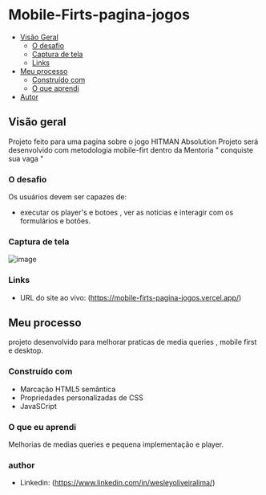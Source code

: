 
# Mobile-Firts-pagina-jogos


- [Visão Geral](#visão-geral)
  - [O desafio](#the-challenge)
  - [Captura de tela](#captura-de-tela)
  - [Links](#links)
- [Meu processo](#meu-processo)
  - [Construído com](#construído-com)
  - [O que aprendi](#o-que-aprendi)
- [Autor](#autor)


## Visão geral

Projeto feito para uma pagina sobre o jogo HITMAN Absolution
Projeto será desenvolvido com metodologia mobile-firt dentro da Mentoria " conquiste sua vaga "

### O desafio

Os usuários devem ser capazes de:

- executar os player's e botoes , ver as noticias e interagir com os formulários e botões.

### Captura de tela

![image](https://user-images.githubusercontent.com/108889735/183121954-06ea4612-df9b-4bb7-a44d-acff1d3d4e34.png)

### Links

- URL do site ao vivo: (<https://mobile-firts-pagina-jogos.vercel.app/>)

## Meu processo

projeto desenvolvido para melhorar praticas de media queries , mobile first e desktop.

### Construído com

- Marcação HTML5 semântica
- Propriedades personalizadas de CSS
- JavaSCript 

### O que eu aprendi

Melhorias de medias queries e pequena implementação e player.

### author
- Linkedin: (https://www.linkedin.com/in/wesleyoliveiralima/)
